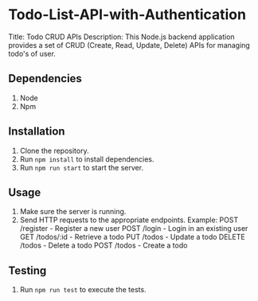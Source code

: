 # Todo-List-API-with-Authentication


Title: Todo  CRUD APIs
Description: This Node.js backend application provides a set of CRUD (Create, Read, Update, Delete) APIs for managing todo's of user.

## Dependencies

1. Node
2. Npm

## Installation

1. Clone the repository.
2. Run `npm install` to install dependencies.
3. Run `npm run start` to start the server.

## Usage

1. Make sure the server is running.
2. Send HTTP requests to the appropriate endpoints.
   Example:
    POST /register - Register a new user
    POST /login - Login in an existing user
    GET /todos/:id - Retrieve a todo
    PUT /todos - Update a todo
    DELETE /todos - Delete a todo
    POST /todos - Create a todo


## Testing

1. Run `npm run test` to execute the tests.